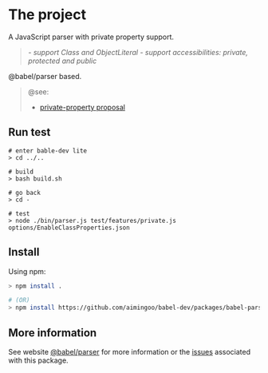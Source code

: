 # The project 

A JavaScript parser with private property support.

>  *- support Class and ObjectLiteral*
>  *- support accessibilities: private, protected and public*

@babel/parser based.

>
> @see:
>  * [private-property proposal](https://github.com/aimingoo/private-property)
>

## Run test

```
# enter bable-dev lite
> cd ../..

# build
> bash build.sh

# go back
> cd -

# test
> node ./bin/parser.js test/features/private.js options/EnableClassProperties.json
```

## Install

Using npm:

```sh
> npm install .

# (OR)
> npm install https://github.com/aimingoo/babel-dev/packages/babel-parser
```



## More information

See website [@babel/parser](https://babeljs.io/docs/en/next/babel-parser.html) for more information or the [issues](https://github.com/babel/babel/issues?utf8=%E2%9C%93&q=is%3Aissue+label%3A%22pkg%3A+parser+%28babylon%29%22+is%3Aopen) associated with this package.

